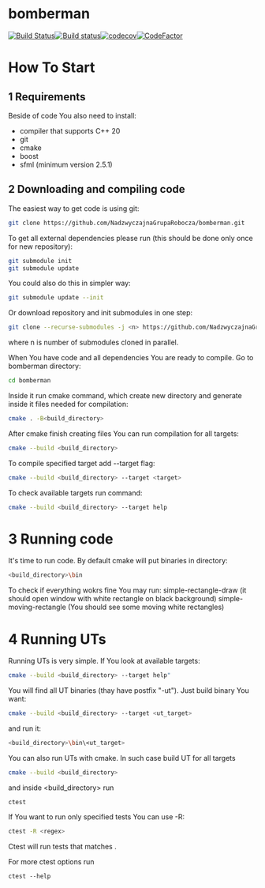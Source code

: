 # bomberman
[![Build Status](https://travis-ci.org/NadzwyczajnaGrupaRobocza/bomberman.svg?branch=master)](https://travis-ci.org/NadzwyczajnaGrupaRobocza/bomberman)[![Build status](https://ci.appveyor.com/api/projects/status/60vqqan3qtj4eu35/branch/master?svg=true)](https://ci.appveyor.com/project/Abergard/bomberman/branch/master)[![codecov](https://codecov.io/gh/NadzwyczajnaGrupaRobocza/bomberman/branch/master/graph/badge.svg)](https://codecov.io/gh/NadzwyczajnaGrupaRobocza/bomberman)[![CodeFactor](https://www.codefactor.io/repository/github/nadzwyczajnagruparobocza/bomberman/badge)](https://www.codefactor.io/repository/github/nadzwyczajnagruparobocza/bomberman)


# How To Start

## 1 Requirements

Beside of code You also need to install:
- compiler that supports C++ 20
- git
- cmake
- boost
- sfml (minimum version 2.5.1)

## 2 Downloading and compiling code

The easiest way to get code is using git:
```sh
git clone https://github.com/NadzwyczajnaGrupaRobocza/bomberman.git
```

To get all external dependencies please run (this should be done only once for new repository):
```sh
git submodule init
git submodule update
```

You could also do this in simpler way:
```sh
git submodule update --init
```

Or download repository and init submodules in one step:
```sh
git clone --recurse-submodules -j <n> https://github.com/NadzwyczajnaGrupaRobocza/bomberman.git
```
where n is number of submodules cloned in parallel.

When You have code and all dependencies You are ready to compile. Go to bomberman directory:
```sh
cd bomberman
```

Inside it run cmake command, which create new directory and generate inside it files needed for compilation:
```sh
cmake . -B<build_directory>
```

After cmake finish creating files You can run compilation for all targets:
```sh
cmake --build <build_directory>
```

To compile specified target add --target flag:
```sh
cmake --build <build_directory> --target <target>
```

To  check available targets run command:
```sh
cmake --build <build_directory> --target help
```

# 3 Running code

It's time to run code. By default cmake will put binaries in directory:
```sh
<build_directory>\bin
```
To check if everything wokrs fine You may run:
simple-rectangle-draw (it should open window with white rectangle on black background)
simple-moving-rectangle (You should see some moving white rectangles)

# 4 Running UTs

Running UTs is very simple. If You look at available targets:
```sh
cmake --build <build_directory> --target help"
```
You will find all UT binaries (thay have postfix "-ut"). Just build binary You want:
```sh
cmake --build <build_directory> --target <ut_target>
```
and run it:
```sh
<build_directory>\bin\<ut_target>
```

You can also run UTs with cmake. In such case build UT for all targets
```sh
cmake --build <build_directory>
```
and inside <build_directory> run
```
ctest
```
If You want to run only specified tests You can use -R:
```sh
ctest -R <regex>
```
Ctest will run tests that matches <regex>.

For more ctest options run
```
ctest --help
```
